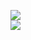 [![](https://img.shields.io/badge/Made%20With-Github%20Spray-lightgrey.svg?style=for-the-badge&logo=github)](https://github.com/Annihil/github-spray#20567)  
[![](https://i.imgur.com/2DrTn0Z.gif)](https://github.com/Annihil/github-spray)